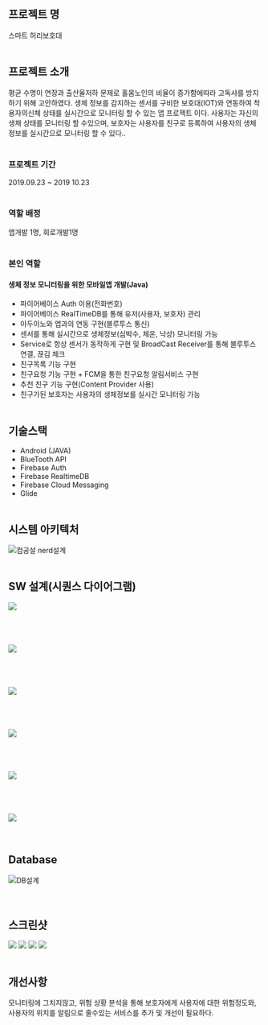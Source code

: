 ## 프로젝트 명

스마트 허리보호대<br><br>

## 프로젝트 소개
평균 수명이 연장과 출산율저하 문제로 홀몸노인의 비율이 증가함에따라 고독사를 방지 하기 위해 고안하였다.
생체 정보를 감지하는 센서를 구비한 보호대(IOT)와 연동하여 착용자의신체 상태를 실시간으로 모니터링 할 수 있는 앱 프로젝트 이다.
사용자는 자신의 생채 상태를 모니터링 할 수있으며, 보호자는 사용자를 친구로 등록하여 사용자의 생체정보를 실시간으로 모니터링 할 수 있다..<br><br>

### 프로젝트 기간
2019.09.23 ~ 2019 10.23<br><br>

### 역할 배정
앱개발 1명, 회로개발1명<br><br>

### 본인 역할

#### 생체 정보 모니터링을 위한 모바일앱 개발(Java)
* 파이어베이스 Auth 이용(전화번호)
* 파이어베이스 RealTimeDB를 통해 유저(사용자, 보호자) 관리
* 아두이노와 앱과의 연동 구현(블루투스 통신)
* 센서를 통해 실시간으로 생체정보(심박수, 체온, 낙상) 모니터링 가능
* Service로 항상 센서가 동작하게 구현 및 BroadCast Receiver를 통해 블루투스 연결, 끊김 체크
* 친구목록 기능 구현
* 친구요청 기능 구현 + FCM을 통한 친구요청 알림서비스 구현
* 추천 친구 기능 구현(Content Provider 사용)
* 친구가된 보호자는 사용자의 생체정보를 실시간 모니터링 가능<br><br>




## 기술스택
* Android (JAVA)
* BlueTooth API
* Firebase Auth
* Firebase RealtimeDB
* Firebase Cloud Messaging
* Glide
<br><br>

## 시스템 아키텍처
![컴공설 nerd설계](https://user-images.githubusercontent.com/48284360/98101591-c9f3d680-1ed5-11eb-90ec-a6b98c9763d0.png)<br><br>


## SW 설계(시퀀스 다이어그램)
<div>
  <img  src="https://user-images.githubusercontent.com/48284360/117598450-cee65b00-b182-11eb-8226-8e89efca5c48.png"> <br><br><br><br><br>
<img src="https://user-images.githubusercontent.com/48284360/117598458-d1e14b80-b182-11eb-9fd6-523c2d9423e8.png"> <br><br><br><br><br>
<img  src="https://user-images.githubusercontent.com/48284360/117598461-d279e200-b182-11eb-85b6-fbb8f5d4fa4b.png"> <br><br><br><br><br>
<img  src="https://user-images.githubusercontent.com/48284360/117598464-d3ab0f00-b182-11eb-9dad-a8a1d8695714.png"> <br><br><br><br><br>
<img  src="https://user-images.githubusercontent.com/48284360/117598469-d443a580-b182-11eb-8b53-6892554430f3.png"> <br><br><br><br><br>
<img  src="https://user-images.githubusercontent.com/48284360/117598472-d4dc3c00-b182-11eb-967c-87f4d7e1d9fe.png"> <br><br><br>
</div>

## Database
![DB설계](https://user-images.githubusercontent.com/48284360/117599003-e540e680-b183-11eb-939d-5109f650910e.png)
<br><br><br>

## 스크린샷
<div>
  <img  src="https://user-images.githubusercontent.com/48284360/111037574-05944380-8468-11eb-9702-06b5067b1efb.png">
<img src="https://user-images.githubusercontent.com/48284360/111037568-0331e980-8468-11eb-9493-f58350438489.png"> 
<img  src="https://user-images.githubusercontent.com/48284360/111037695-a1be4a80-8468-11eb-95b6-9ea1fc9cbc56.png">
<img  src="https://user-images.githubusercontent.com/48284360/111037572-05944380-8468-11eb-8912-6f0bc5dfaee8.png"> <br><br>
</div>


## 개선사항
모니터링에 그치지않고, 위험 상황 분석을 통해 보호자에게 사용자에 대한 위험정도와, 사용자의 위치를 알림으로 줄수있는 서비스를 추가 및 개선이 필요하다.


